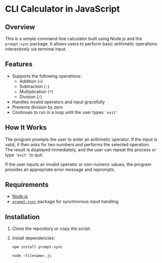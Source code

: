 # CLI Calculator in JavaScript

## Overview

This is a simple command-line calculator built using Node.js and the `prompt-sync` package. It allows users to perform basic arithmetic operations interactively via terminal input.

## Features

- Supports the following operations:
  - Addition (`+`)
  - Subtraction (`-`)
  - Multiplication (`*`)
  - Division (`/`)
- Handles invalid operators and input gracefully
- Prevents division by zero
- Continues to run in a loop until the user types `'exit'`

## How It Works

The program prompts the user to enter an arithmetic operator. If the input is valid, it then asks for two numbers and performs the selected operation. The result is displayed immediately, and the user can repeat the process or type `'exit'` to quit.

If the user inputs an invalid operator or non-numeric values, the program provides an appropriate error message and reprompts.

## Requirements

- [Node.js](https://nodejs.org/)
- [`prompt-sync`](https://www.npmjs.com/package/prompt-sync) package for synchronous input handling

## Installation

1. Clone the repository or copy the script.
2. Install dependencies:

   ```bash
   npm install prompt-sync
   ```
    ```bash
    node <filename>.js
    ```
